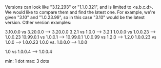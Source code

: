 Versions can look like "3.12.293" or "1.1.0.321", and is limited to <a.b.c.d>.
 We would like to compare them and find the latest one.
 For example, we're given "3.10" and "1.0.23.99", so in this case "3.10" would be the latest version.
 Other version examples:

 3.10.0.0  vs 3.20.0.0 --> 3.20.0.0
 3.2.1     vs 1.0.0    --> 3.2.1
 1.0.0.0   vs 1.0.0.23 --> 1.0.0.23
 10.99.0.1 vs 1.0.0.1  --> 10.99.0.1
 1.0.0.99   vs 1.2.0 --> 1.2.0
 1.0.0.23 vs 1.0.0 --> 1.0.0.23
 1.0.0  vs.  1.0.0.0 --> 1.0.0

 1.0 vs 1.0.0.4  --> 1.0.0.4

 min: 1 dot
 max: 3 dots
